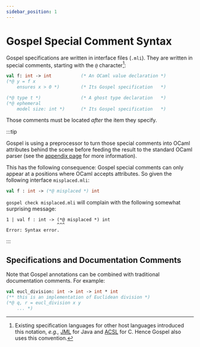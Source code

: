```yaml
---
sidebar_position: 1
---
```


# Gospel Special Comment Syntax

Gospel specifications are written in interface files (`.mli`). They are written
in special comments, starting with the `@` character[^1]:

[^1]: Existing specification languages for other host languages introduced this
    notation, *e.g.,* [JML](https://www.cs.ucf.edu/~leavens/JML/index.shtml) for
    Java and [ACSL](https://frama-c.com/html/acsl.html) for C. Hence Gospel
    also uses this convention.

```ocaml
val f: int -> int           (* An OCaml value declaration *)
(*@ y = f x
    ensures x > 0 *)        (* Its Gospel specification   *)

(*@ type t *)               (* A ghost type declaration   *)
(*@ ephemeral
    model size: int *)      (* Its Gospel specification   *)
```

Those comments must be located _after_ the item they specify.


:::tip

Gospel is using a preprocessor to turn those special comments into OCaml
attributes behind the scene before feeding the result to the standard OCaml
parser (see the [appendix page](attributes) for more information).

This has the following consequence: Gospel special comments can only appear at a
positions where OCaml accepts attributes. So given the following interface
`misplaced.mli`:

```ocaml invalidSyntax
val f : int -> (*@ misplaced *) int
```

`gospel check misplaced.mli` will complain with the following somewhat
surprising message:

```
1 | val f : int -> (*@ misplaced *) int
                   ^^^
Error: Syntax error.
```

:::


## Specifications and Documentation Comments

Note that Gospel annotations can be combined with traditional documentation
comments. For example:

```ocaml invalidSyntax
val eucl_division: int -> int -> int * int
(** this is an implementation of Euclidean division *)
(*@ q, r = eucl_division x y
    ... *)
```
